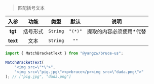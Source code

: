 > 匹配括号文本

入参|功能|类型|默认|说明
:-:|:-:|:-:|:-:|-
**tgt**|括号形式|`String`|`"(*)"`|提取的内容必须使用\*代替
**text**|文本|`String`|`""`

```js
import { MatchBracketText } from "@yangzw/bruce-us";

MatchBracketText(
	"<img src=\"*\">",
	"<img src=\"pig.jpg\"><p>bruce</p><img src=\"dada.png\">"
); // ["pig.jpg", "dada.png"]
```